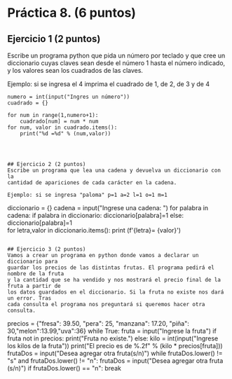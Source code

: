 # Práctica 8. (6 puntos)
## Ejercicio 1 (2 puntos)
Escribe un programa python que pida un número por teclado y que cree un
diccionario cuyas claves sean desde el número 1 hasta el número indicado, y los
valores sean los cuadrados de las claves.

Ejemplo: si se ingresa el 4 imprima el cuadrado de 1, de 2, de 3 y de 4

```
numero = int(input("Ingres un número"))
cuadrado = {}

for num in range(1,numero+1):
    cuadrado[num] = num * num
for num, valor in cuadrado.items():
    print("%d =%d" % (num,valor))




## Ejercicio 2 (2 puntos)
Escribe un programa que lea una cadena y devuelva un diccionario con la
cantidad de apariciones de cada carácter en la cadena.

Ejemplo: si se ingresa "paloma" p=1 a=2 l=1 o=1 m=1

```
diccionario = {}
cadena = input("Ingrese una cadena: ")
for palabra in cadena:
	if palabra in diccionario:
		diccionario[palabra]=1
	else:
		diccionario[palabra]=1	
for letra,valor in diccionario.items():
	print (f'{letra}= {valor}')

```

## Ejercicio 3 (2 puntos)
Vamos a crear un programa en python donde vamos a declarar un diccionario para
guardar los precios de las distintas frutas. El programa pedirá el nombre de la fruta
y la cantidad que se ha vendido y nos mostrará el precio final de la fruta a partir de
los datos guardados en el diccionario. Si la fruta no existe nos dará un error. Tras
cada consulta el programa nos preguntará si queremos hacer otra consulta.

```
precios = {"fresa": 39.50, "pera": 25, "manzana": 17.20, "piña": 30,"melon":13.99,"uva":36}
while True:
    fruta = input("Ingrese la fruta")
    if fruta not in precios:
        print("Fruta no existe.")
    else:
        kilo = int(input("Ingrese los kilos de la fruta"))
        print("El precio es de %.2f" % (kilo * precios[fruta]))
    frutaDos = input("Desea agregar otra fruta(s/n)")
    while frutaDos.lower() != "s" and frutaDos.lower() != "n":
        frutaDos = input("Desea agregar otra fruta (s/n)")
    if frutaDos.lower() == "n":
        break


